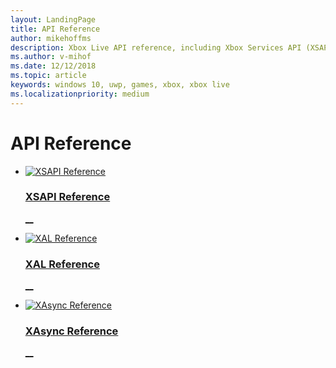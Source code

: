```yaml
---
layout: LandingPage
title: API Reference
author: mikehoffms
description: Xbox Live API reference, including Xbox Services API (XSAPI), WinRT, Xbox Authentication Library (XAL), XAsync, and RESTful APIs.
ms.author: v-mihof
ms.date: 12/12/2018
ms.topic: article
keywords: windows 10, uwp, games, xbox, xbox live
ms.localizationpriority: medium
---
```


<h1>API Reference</h1>

<ul class="cardsF panelContent cols cols2">
    <li>
        <a href="stub.md">
            <div class="cardSize">
                <div class="cardPadding">
                    <div class="card">
                        <div class="cardImageOuter">
                            <div class="cardImage">
                                <img src="https://docs.microsoft.com/media/common/i_reference.svg" alt="XSAPI Reference"/>
                            </div>
                        </div>
                        <div class="cardText">
                            <h3>XSAPI Reference</h3>
                            <p>__</p>
                        </div>
                    </div>
                </div>
            </div>
        </a>
    </li>
    <li>
        <a href="stub.md">
            <div class="cardSize">
                <div class="cardPadding">
                    <div class="card">
                        <div class="cardImageOuter">
                            <div class="cardImage">
                                <img src="https://docs.microsoft.com/media/common/i_reference.svg" alt="XAL Reference" />
                            </div>
                        </div>
                        <div class="cardText">
                            <h3>XAL Reference</h3>
                            <p>__</p>
                        </div>
                    </div>
                </div>
            </div>
        </a>
    </li>
    <li>
        <a href="stub.md">
            <div class="cardSize">
                <div class="cardPadding">
                    <div class="card">
                        <div class="cardImageOuter">
                            <div class="cardImage">
                                <img src="https://docs.microsoft.com/media/common/i_reference.svg" alt="XAsync Reference" />
                            </div>
                        </div>
                        <div class="cardText">
                            <h3>XAsync Reference</h3>
                            <p>__</p>
                        </div>
                    </div>
                </div>
            </div>
        </a>
    </li>
</ul>



<!-- move down into new nav pages

<a href="xbox-live-apis.md">
<img src="https://docs.microsoft.com/media/common/i_reference.svg" alt="Using Xbox Live APIs" />
<h3>Using Xbox Live APIs</h3>
<p>Xbox Live services can be called through the client-side XSAPI (WinRT, C++11, or C) or through REST endpoints.</p>


<h2>Xbox Services API (XSAPI)</h2>

<p>
The main API in the Xbox Live SDK is the Xbox Service API (XSAPI).
XSAPI enables accessing Xbox Live features.
</p>
<a href="reference/xsapi-flat-c/xsapi-flat-c.md">
<img src="images/getting_started/xboxicon1.svg" alt="XSAPI C Reference" />
<h3>XSAPI C Reference</h3>
<p>Xbox Services API (XSAPI) C Reference.</p>


<a href="flatc-async-patterns.md">
<img src="images/icons/xsapi_icon.svg" alt="Making async calls in the XSAPI C API" />
<h3>Making async calls in the XSAPI C API</h3>
<p>Article: Making asynchronous calls in the XSAPI C API.</p>


<a href="https://github.com/Microsoft/xbox-live-api" target="_blank">
<img src="images/icons/xsapi_icon.svg" alt="C++ and WinRT XSAPI" />
<h3>C++ and WinRT XSAPI &#11008;</h3>
<p>C++ and WinRT version of the Xbox Services API (XSAPI) that enables game developers to access Xbox Live.  Hosted at GitHub.</p>


<a href="https://docs.microsoft.com/en-us/dotnet/api/?view=xboxlive-dotnet-2017.11.20171204.01" target="_blank">
<img src="images/icons/winrt_icon.svg" alt="Xbox Live WinRT SDK API Reference" />
<h3>Xbox Live WinRT SDK API Reference &#11008;</h3>
<p>API reference that appears in the .NET API Browser.</p>


<h2>XAL</h2>
<p>
The Xbox Authentication Library (XAL) is a cross-platform authentication platform for Xbox Live.
XAL provides a consistent API and user model across all platforms.
</p>
<a href="using-xbox-live/auth/authentication.md">
<img src="images/icons/xal_icon.svg" alt="Authentication and sign-in"/>
<h3>Authentication and sign-in</h3>
<p>Signing-in an Xbox Live user in your game.</p>


<h2>XAsync</h2>
<p>
An asynchronous API returns immediately but returns a result some time later.
</p>
<a href="flatc-async-patterns.md">
<img src="images/icons/async_icon.svg" alt="Making async calls in the XSAPI C API" />
<h3>Making async calls in the XSAPI C API</h3>
<p>Article: Making asynchronous calls in the XSAPI C API.</p>


<h2>REST</h2>
<a href="xbox-live-rest/atoc-xboxlivews-reference.md">
<img src="images/icons/rest_icon.svg" alt="Xbox Live Services RESTful Reference" />
<h3>Xbox Live Services RESTful Reference</h3>
<p>Xbox Live Services is a set of services for managing games and player information.</p>


<h3>See also</h3>

<p>
<a href="samples.md">Xbox Live samples</a> - Xbox Live API samples and Xbox Developer Kit samples.
</p>

<p>
<a href="https://aka.ms/xboxliveuwpdocs">Download XboxLiveAPIs.chm</a>. Contains:
<ul>
<li>Xbox Live reference for Universal Windows Platform (UWP)</li>
<li>Xbox Live reference for Xbox Development Kit (XDK)</li>
<li>Xbox Live Services RESTful reference</li>
</ul>
</p> -->
